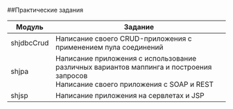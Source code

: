 ##Практические задания

| Модуль | Задание |
|----------------|----------------|
|shjdbcCrud|Написание своего CRUD-приложения с применением пула соединений
|shjpa|Написание приложения с использование различных вариантов маппинга и построения запросов <br />Написание своего приложения c SOAP и REST
|shjsp|Написание приложения на сервлетах и JSP
